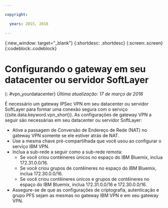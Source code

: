 ```yaml
---

copyright:

  years: 2015, 2016

---
```


{:new_window: target="_blank"}
{:shortdesc: .shortdesc}
{:screen:.screen}
{:codeblock:.codeblock}

# Configurando o gateway em seu datacenter ou servidor SoftLayer
{: #vpn_yourdatacenter}
*Última atualização: 17 de março de 2016*

É necessário um gateway IPSec VPN em seu datacenter ou servidor SoftLayer para formar uma conexão segura com o serviço {{site.data.keyword.vpn_short}}. As configurações de gateway VPN a seguir são necessárias em seu datacenter ou servidor SoftLayer:

* Ative a passagem de Conversão de Endereço de Rede (NAT) no gateway VPN somente se ele estiver atrás de NAT. 
* Use a mesma chave pré-compartilhada que você usou ao configurar o serviço IBM VPN.
* Inclua a sub-rede a seguir como a sub-rede remota:
	* Se você criou contêineres únicos no espaço do IBM Bluemix, inclua 172.31.0.0/16.
	* Se você criou grupos de contêineres no espaço do IBM Bluemix, inclua 172.30.0.0/16.
	* Se você criou contêineres únicos e grupos de contêineres no espaço do IBM Bluemix, inclua 172.31.0.0/16 e 172.30.0.0/16.
* Assegure-se de que as configurações de criptografia, autenticação e grupo PFS sejam as mesmas no gateway IBM VPN e em seu gateway VPN.
